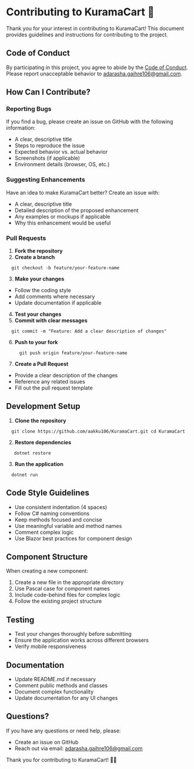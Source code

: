 # Contributing to KuramaCart 🦊

Thank you for your interest in contributing to KuramaCart! This document provides guidelines and instructions for contributing to the project.

## Code of Conduct

By participating in this project, you agree to abide by the [Code of Conduct](CODE_OF_CONDUCT.md). Please report unacceptable behavior to [adarasha.gaihre106@gmail.com](mailto:adarasha.gaihre106@gmail.com).

## How Can I Contribute?

### Reporting Bugs

If you find a bug, please create an issue on GitHub with the following information:

- A clear, descriptive title
- Steps to reproduce the issue
- Expected behavior vs. actual behavior
- Screenshots (if applicable)
- Environment details (browser, OS, etc.)

### Suggesting Enhancements

Have an idea to make KuramaCart better? Create an issue with:

- A clear, descriptive title
- Detailed description of the proposed enhancement
- Any examples or mockups if applicable
- Why this enhancement would be useful

### Pull Requests

1. **Fork the repository**
2. **Create a branch**
```
  git checkout -b feature/your-feature-name
```
3. **Make your changes**
- Follow the coding style
- Add comments where necessary
- Update documentation if applicable
4. **Test your changes**
5. **Commit with clear messages**
```
  git commit -m "Feature: Add a clear description of changes"
```
6. **Push to your fork**
```
     git push origin feature/your-feature-name
```


7. **Create a Pull Request**
- Provide a clear description of the changes
- Reference any related issues
- Fill out the pull request template

## Development Setup

1. **Clone the repository**
```
  git clone https://github.com/aakku106/KuramaCart.git cd KuramaCart
```

2. **Restore dependencies**
```
   dotnet restore
```

3. **Run the application**
```
  dotnet run
```


## Code Style Guidelines

- Use consistent indentation (4 spaces)
- Follow C# naming conventions
- Keep methods focused and concise
- Use meaningful variable and method names
- Comment complex logic
- Use Blazor best practices for component design

## Component Structure

When creating a new component:
1. Create a new file in the appropriate directory
2. Use Pascal case for component names
3. Include code-behind files for complex logic
4. Follow the existing project structure

## Testing

- Test your changes thoroughly before submitting
- Ensure the application works across different browsers
- Verify mobile responsiveness

## Documentation

- Update README.md if necessary
- Comment public methods and classes
- Document complex functionality
- Update documentation for any UI changes

## Questions?

If you have any questions or need help, please:
- Create an issue on GitHub
- Reach out via email: [adarasha.gaihre106@gmail.com](mailto:adarasha.gaihre106@gmail.com)

Thank you for contributing to KuramaCart! 🦊✨

